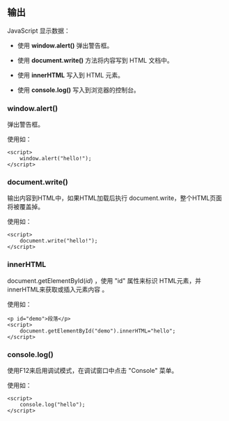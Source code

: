 ## 输出

JavaScript 显示数据：

- 使用 **window.alert()** 弹出警告框。

- 使用 **document.write()** 方法将内容写到 HTML 文档中。

- 使用 **innerHTML** 写入到 HTML 元素。

- 使用 **console.log()** 写入到浏览器的控制台。

### window.alert()

弹出警告框。

使用如：

```
<script>
	window.alert("hello!");
</script>
```

### document.write()

输出内容到HTML中，如果HTML加载后执行 document.write，整个HTML页面将被覆盖掉。 

使用如：

```
<script>
	document.write("hello!");
</script>
```

### innerHTML

document.getElementById(*id*) ，使用 "id" 属性来标识 HTML元素，并innerHTML来获取或插入元素内容 。

使用如：

```
<p id="demo">段落</p>
<script>
	document.getElementById("demo").innerHTML="hello";
</script>
```

### console.log()

使用F12来启用调试模式，在调试窗口中点击 "Console" 菜单。

使用如：

```
<script>
	console.log("hello");
</script>
```

